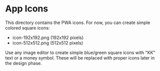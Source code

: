 # App Icons

This directory contains the PWA icons. For now, you can create simple colored square icons:
- icon-192x192.png (192x192 pixels)
- icon-512x512.png (512x512 pixels)

Use any image editor to create simple blue/green square icons with "KK" text or a money symbol.
These will be replaced with proper icons later in the design phase.